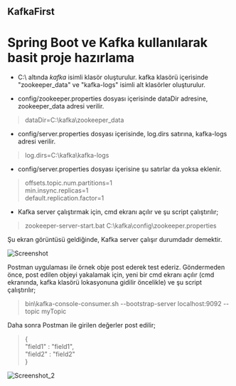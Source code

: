 ## KafkaFirst
# Spring Boot ve Kafka kullanılarak basit proje hazırlama


* C:\ altında _kafka_ isimli klasör oluşturulur. 
kafka klasörü içerisinde "zookeeper_data" ve "kafka-logs" isimli alt klasörler oluşturulur.

* config/zookeeper.properties dosyası içerisinde dataDir adresine, zookeeper_data adresi verilir.
>dataDir=C:\kafka\zookeeper_data


* config/server.properties dosyası içerisinde, log.dirs satırına, kafka-logs adresi verilir.
>log.dirs=C:\kafka\kafka-logs

* config/server.properties dosyası içerisine şu satırlar da yoksa eklenir.

> offsets.topic.num.partitions=1  
min.insync.replicas=1  
default.replication.factor=1  
>

* Kafka server çalıştırmak için, cmd ekranı açılır ve şu script çalıştırılır;
>zookeeper-server-start.bat C:\kafka\config\zookeeper.properties

Şu ekran görüntüsü geldiğinde, Kafka server çalışır durumdadır demektir.

![Screenshot](https://user-images.githubusercontent.com/7340804/66754064-d1e17280-ee9d-11e9-852a-fb30792b95e9.png)


Postman uygulaması ile örnek obje post ederek test ederiz. Göndermeden önce, post edilen objeyi yakalamak için, yeni bir cmd ekranı açılır (cmd ekranında, kafka klasörü lokasyonuna gidilir öncelikle) ve şu script çalıştırılır;

> bin\kafka-console-consumer.sh --bootstrap-server localhost:9092 --topic myTopic  

Daha sonra Postman ile girilen değerler post edilir;

> {  
>	"field1" : "field1",  
>	"field2" : "field2"  
> }  

![Screenshot_2](https://user-images.githubusercontent.com/7340804/66754232-33a1dc80-ee9e-11e9-80f6-a61ed23c87f6.png)


